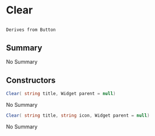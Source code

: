 # Clear

## 
```c#
Derives from Button
```

## Summary

No Summary
## Constructors

```c#
Clear( string title, Widget parent = null) 
```
No Summary
```c#
Clear( string title, string icon, Widget parent = null) 
```
No Summary
